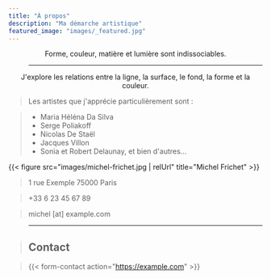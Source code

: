 ```yaml
---
title: "À propos"
description: "Ma démarche artistique"
featured_image: "images/_featured.jpg"
---
```


<center>
Forme, couleur, matière et lumière sont indissociables.
</center>

> ---

<center>
J'explore les relations entre la ligne, la surface, le fond, la forme et la couleur.
</center>

> Les artistes que j'apprécie particulièrement sont :

> * Maria Héléna Da Silva
> * Serge Poliakoff
> * Nicolas De Staël
> * Jacques Villon
> * Sonia et Robert Delaunay, et bien d'autres...

{{< figure src="images/michel-frichet.jpg | relUrl" title="Michel Frichet" >}}

> 1 rue Exemple
> 75000 Paris

<!-- <a href="tel:33623456789">+33 6 23 45 67 89</a> -->

> +33 6 23 45 67 89

<!-- <a href="mailto:michel@example.com">michel@example.com</a> -->

> michel [at] example.com

> ---

> ## Contact

> {{< form-contact action="https://example.com" >}}
